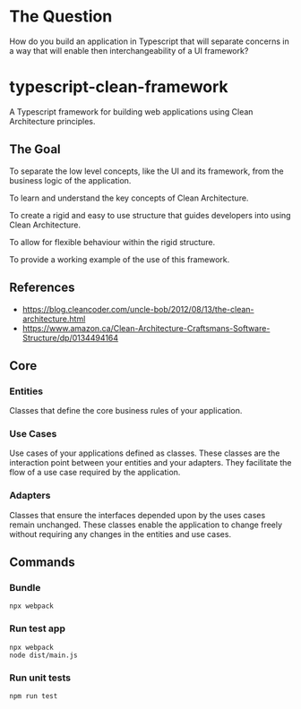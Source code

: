 # The Question
How do you build an application in Typescript that will separate concerns in a way that will enable then interchangeability of a UI framework?

# typescript-clean-framework
A Typescript framework for building web applications using Clean Architecture principles.

## The Goal
To separate the low level concepts, like the UI and its framework, from the business logic of the application.

To learn and understand the key concepts of Clean Architecture.

To create a rigid and easy to use structure that guides developers into using Clean Architecture.

To allow for flexible behaviour within the rigid structure.

To provide a working example of the use of this framework.

## References
- https://blog.cleancoder.com/uncle-bob/2012/08/13/the-clean-architecture.html
- https://www.amazon.ca/Clean-Architecture-Craftsmans-Software-Structure/dp/0134494164

## Core
### Entities
Classes that define the core business rules of your application.

### Use Cases
Use cases of your applications defined as classes. These classes are the interaction
point between your entities and your adapters. They facilitate the flow of a use case required by the application.

### Adapters
Classes that ensure the interfaces depended upon by the uses cases remain unchanged. These classes enable the application 
to change freely without requiring any changes in the entities and use cases.

## Commands

### Bundle
```
npx webpack
```

### Run test app
```
npx webpack
node dist/main.js
```

### Run unit tests
```
npm run test
```
